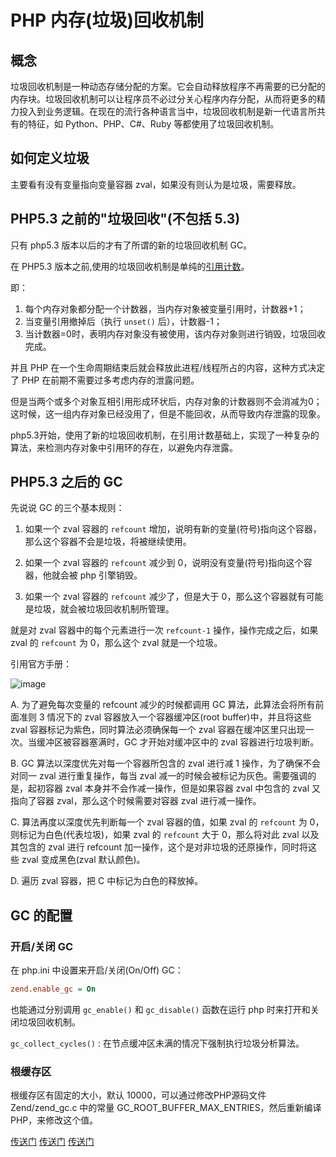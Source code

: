 # PHP 内存(垃圾)回收机制

## 概念
垃圾回收机制是一种动态存储分配的方案。它会自动释放程序不再需要的已分配的内存块。垃圾回收机制可以让程序员不必过分关心程序内存分配，从而将更多的精力投入到业务逻辑。在现在的流行各种语言当中，垃圾回收机制是新一代语言所共有的特征，如 Python、PHP、C#、Ruby 等都使用了垃圾回收机制。

## 如何定义垃圾

主要看有没有变量指向变量容器 zval，如果没有则认为是垃圾，需要释放。

## PHP5.3 之前的"垃圾回收"(不包括 5.3)
只有 php5.3 版本以后的才有了所谓的新的垃圾回收机制 GC。

在 PHP5.3 版本之前,使用的垃圾回收机制是单纯的[引用计数](https://github.com/TomatoZ7/notes-of-tz/blob/master/php/php/php%E5%BC%95%E7%94%A8%E8%AE%A1%E6%95%B0.md)。

即：
1. 每个内存对象都分配一个计数器，当内存对象被变量引用时，计数器+1；
2. 当变量引用撤掉后（执行 `unset()` 后），计数器-1；
3. 当计数器=0时，表明内存对象没有被使用，该内存对象则进行销毁，垃圾回收完成。

并且 PHP 在一个生命周期结束后就会释放此进程/线程所占的内容，这种方式决定了 PHP 在前期不需要过多考虑内存的泄露问题。

但是当两个或多个对象互相引用形成环状后，内存对象的计数器则不会消减为0；这时候，这一组内存对象已经没用了，但是不能回收，从而导致内存泄露的现象。

php5.3开始，使用了新的垃圾回收机制，在引用计数基础上，实现了一种复杂的算法，来检测内存对象中引用环的存在，以避免内存泄露。

## PHP5.3 之后的 GC

先说说 GC 的三个基本规则：

1. 如果一个 zval 容器的 `refcount` 增加，说明有新的变量(符号)指向这个容器，那么这个容器不会是垃圾，将被继续使用。

2. 如果一个 zval 容器的 `refcount` 减少到 0，说明没有变量(符号)指向这个容器，他就会被 php 引擎销毁。

3. 如果一个 zval 容器的 `refcount` 减少了，但是大于 0，那么这个容器就有可能是垃圾，就会被垃圾回收机制所管理。

就是对 zval 容器中的每个元素进行一次 `refcount-1` 操作，操作完成之后，如果 zval 的 `refcount` 为 0，那么这个 zval 就是一个垃圾。

引用官方手册：

![image](https://github.com/TomatoZ7/notes-of-tz/blob/master/images/php_gc1.jpg)

A. 为了避免每次变量的 refcount 减少的时候都调用 GC 算法，此算法会将所有前面准则 3 情况下的 zval 容器放入一个容器缓冲区(root buffer)中，并且将这些 zval 容器标记为紫色，同时算法必须确保每一个 zval 容器在缓冲区里只出现一次。当缓冲区被容器塞满时，GC 才开始对缓冲区中的 zval 容器进行垃圾判断。

B. GC 算法以深度优先对每一个容器所包含的 zval 进行减 1 操作，为了确保不会对同一 zval 进行重复操作，每当 zval 减一的时候会被标记为灰色。需要强调的是，起初容器 zval 本身并不会作减一操作，但是如果容器 zval 中包含的 zval 又指向了容器 zval，那么这个时候需要对容器 zval 进行减一操作。

C. 算法再度以深度优先判断每一个 zval 容器的值，如果 zval 的 `refcount` 为 0，则标记为白色(代表垃圾)，如果 zval 的 `refcount` 大于 0，那么将对此 zval 以及其包含的 zval 进行 refcount 加一操作，这个是对非垃圾的还原操作，同时将这些 zval 变成黑色(zval 默认颜色)。

D. 遍历 zval 容器，把 C 中标记为白色的释放掉。

## GC 的配置

### 开启/关闭 GC

在 php.ini 中设置来开启/关闭(On/Off) GC：

```php.ini
zend.enable_gc = On
```

也能通过分别调用 `gc_enable()` 和 `gc_disable()` 函数在运行 php 时来打开和关闭垃圾回收机制。

`gc_collect_cycles()` : 在节点缓冲区未满的情况下强制执行垃圾分析算法。

### 根缓存区

根缓存区有固定的大小，默认 10000，可以通过修改PHP源码文件 Zend/zend_gc.c 中的常量 GC_ROOT_BUFFER_MAX_ENTRIES，然后重新编译 PHP，来修改这个值。


[传送门](https://blog.csdn.net/u011957758/article/details/76864400)
[传送门](https://www.cnblogs.com/impy/p/7850955.html)
[传送门](https://zhuanlan.zhihu.com/p/130986001)
